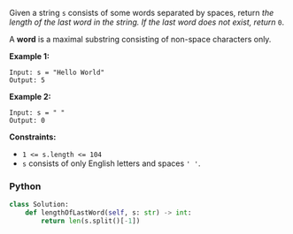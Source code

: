 Given a string  `s`  consists of some words separated by spaces, return  _the length of the last word in the string. If the last word does not exist, return_ `0`.

A  **word**  is a maximal substring consisting of non-space characters only.

**Example 1:**
```
Input: s = "Hello World"
Output: 5
```

**Example 2:**
```
Input: s = " "
Output: 0
```

**Constraints:**

-   `1 <= s.length <= 104`
-   `s`  consists of only English letters and spaces  `' '`.


### Python
```python
class Solution:
    def lengthOfLastWord(self, s: str) -> int:
        return len(s.split()[-1])
```
